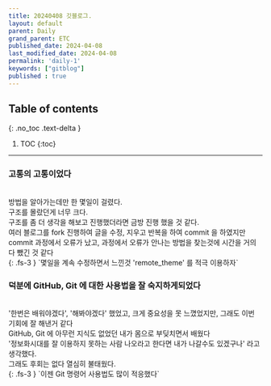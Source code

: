 ```yaml
---
title: 20240408 깃블로그.
layout: default
parent: Daily
grand_parent: ETC
published_date: 2024-04-08
last_modified_date: 2024-04-08
permalink: 'daily-1'
keywords: ["gitblog"]
published : true
---
```

## Table of contents
{: .no_toc .text-delta }

1. TOC
{:toc}
---
### 고통의 고통이었다
<br>
방법을 알아가는데만 한 몇일이 걸렸다.<br>
구조를 몰랐던게 너무 크다.<br>
구조를 좀 더 생각을 해보고 진행했더라면 금방 진행 했을 것 같다.<br>
여러 블로그를 fork 진행하여 글을 수정, 지우고 반복을 하여 commit 을 하였지만<br>
commit 과정에서 오류가 났고, 과정에서 오류가 안나는 방법을 찾는것에 시간을 거의 다 뺐긴 것 같다<br>
{: .fs-3 }
`몇일을 계속 수정하면서 느낀것 'remote_theme' 를 적극 이용하자`

### 덕분에 GitHub, Git 에 대한 사용법을 잘 숙지하게되었다
<br>
'한번은 배워야겠다', '해봐야겠다' 했었고, 크게 중요성을 못 느꼈었지만, 그래도 이번 기회에 잘 해낸거 같다<br>
GitHub, Git 에 아무런 지식도 없었던 내가 몸으로 부딪치면서 배웠다<br>
'정보화시대를 잘 이용하지 못하는 사람 나오라고 한다면 내가 나갈수도 있겠구나' 라고 생각했다.<br>
그래도 후회는 없다 열심히 불태웠다.<br>
{: .fs-3 }
`이젠 Git 명령어 사용법도 많이 적응했다`
